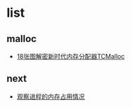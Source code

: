 # list
## malloc
- [18张图解密新时代内存分配器TCMalloc](http://tigerb.cn/2021/01/31/go-base/tcmalloc/)

## next
- [观察进程的内存占用情况](https://www.cnblogs.com/bravery/archive/2012/06/27/2560611.html)